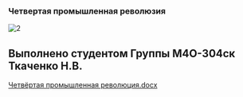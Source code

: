 ### Четвертая промышленная революзия 

![2](https://user-images.githubusercontent.com/76738799/103290309-50bac080-49fa-11eb-997b-138d83663035.png)

## Выполнено студентом Группы М4О-304ск Ткаченко Н.В.

[Четвёртая промышленная революция.docx](https://github.com/slehernaf/4-industry/files/5751003/default.docx)

